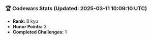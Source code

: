 ### 🏆 Codewars Stats (Updated: 2025-03-11 10:09:10 UTC)

- **Rank:** 8 kyu
- **Honor Points:** 3
- **Completed Challenges:** 1
